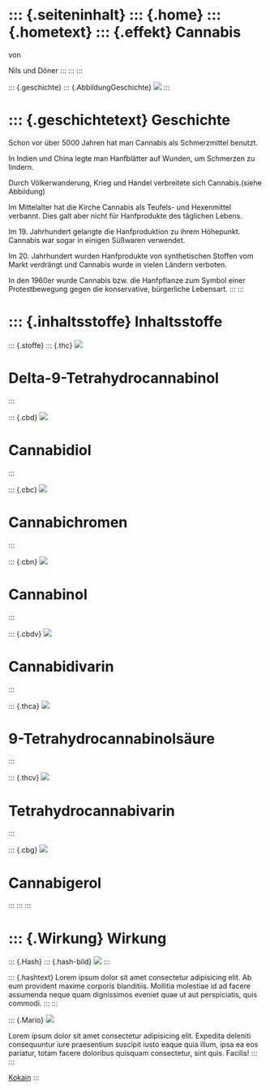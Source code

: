 ::: {.seiteninhalt}
::: {.home}
::: {.hometext}
::: {.effekt}
Cannabis
========

von

Nils und Döner
:::
:::
:::

::: {.geschichte}
::: {.AbbildungGeschichte}
![](bilder/CannabisVerbreitung.png)
:::

::: {.geschichtetext}
Geschichte
==========

Schon vor über 5000 Jahren hat man Cannabis als Schmerzmittel benutzt.

In Indien und China legte man Hanfblätter auf Wunden, um Schmerzen zu
lindern.

Durch Völkerwanderung, Krieg und Handel verbreitete sich Cannabis.(siehe
Abbildung)

Im Mittelalter hat die Kirche Cannabis als Teufels- und Hexenmittel
verbannt. Dies galt aber nicht für Hanfprodukte des täglichen Lebens.

Im 19. Jahrhundert gelangte die Hanfproduktion zu ihrem Höhepunkt.
Cannabis war sogar in einigen Süßwaren verwendet.

Im 20. Jahrhundert wurden Hanfprodukte von synthetischen Stoffen vom
Markt verdrängt und Cannabis wurde in vielen Ländern verboten.

In den 1960er wurde Cannabis bzw. die Hanfpflanze zum Symbol einer
Protestbewegung gegen die konservative, bürgerliche Lebensart.
:::
:::

::: {.inhaltsstoffe}
Inhaltsstoffe
=============

::: {.stoffe}
::: {.thc}
![](bilder/thc-icon-1.gif)

Delta-9-Tetrahydrocannabinol
============================
:::

::: {.cbd}
![](bilder/cbd-icon-1.gif)

Cannabidiol
===========
:::

::: {.cbc}
![](bilder/cbc-icon-1.gif)

Cannabichromen
==============
:::

::: {.cbn}
![](bilder/cbn-icon-1.gif)

Cannabinol
==========
:::

::: {.cbdv}
![](bilder/cbdv-icon-1.gif)

Cannabidivarin
==============
:::

::: {.thca}
![](bilder/thca-icon-1.gif)

9-Tetrahydrocannabinolsäure
===========================
:::

::: {.thcv}
![](bilder/thcv-icon-1.gif)

Tetrahydrocannabivarin
======================
:::

::: {.cbg}
![](bilder/cbg-icon-1.gif)

Cannabigerol
============
:::
:::
:::

::: {.Wirkung}
Wirkung
=======

::: {.Hash}
::: {.hash-bild}
![](bilder/Hash_01.jpg)
:::

::: {.hashtext}
Lorem ipsum dolor sit amet consectetur adipisicing elit. Ab eum
provident maxime corporis blanditiis. Mollitia molestiae id ad facere
assumenda neque quam dignissimos eveniet quae ut aut perspiciatis, quis
commodi.
:::
:::

::: {.Mario}
![](bilder/Mario.jpg)

Lorem ipsum dolor sit amet consectetur adipisicing elit. Expedita
deleniti consequuntur iure praesentium suscipit iusto eaque quia illum,
ipsa ea eos pariatur, totam facere doloribus quisquam consectetur, sint
quis. Facilis!
:::
:::

[Kokain](Kokain.html)
:::
